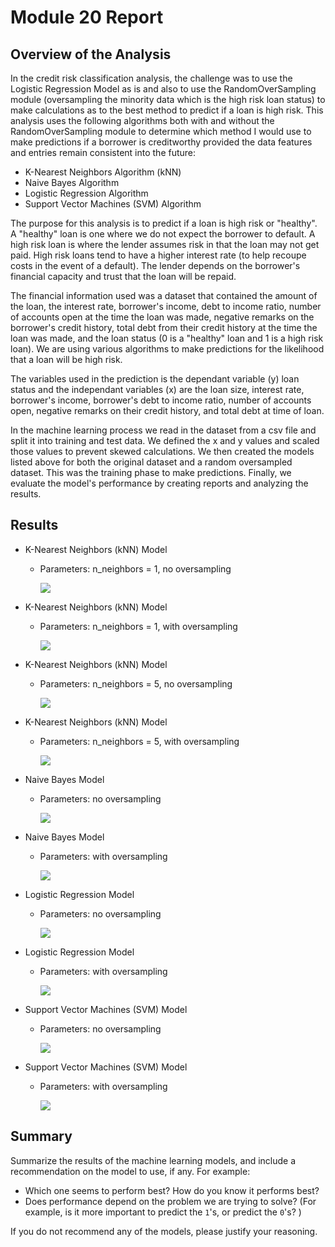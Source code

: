 # Module 20 Report

## Overview of the Analysis

In the credit risk classification analysis, the challenge was to use the Logistic Regression Model as is and also to use the RandomOverSampling module (oversampling the minority data which is the high risk loan status) to make calculations as to the best method to predict if a loan is high risk.  This analysis uses the following algorithms both with and without the RandomOverSampling module to determine which method I would use to make predictions if a borrower is creditworthy provided the data features and entries remain consistent into the future:
- K-Nearest Neighbors Algorithm (kNN)
- Naive Bayes Algorithm
- Logistic Regression Algorithm
- Support Vector Machines (SVM) Algorithm

The purpose for this analysis is to predict if a loan is high risk or "healthy". A "healthy" loan is one where we do not expect the borrower to default. A high risk loan is where the lender assumes risk in that the loan may not get paid. High risk loans tend to have a higher interest rate (to help recoupe costs in the event of a default). The lender depends on the borrower's financial capacity and trust that the loan will be repaid.

The financial information used was a dataset that contained the amount of the loan, the interest rate, borrower's income, debt to income ratio, number of accounts open at the time the loan was made, negative remarks on the borrower's credit history, total debt from their credit history at the time the loan was made, and the loan status (0 is a "healthy" loan and 1 is a high risk loan). We are using various algorithms to make predictions for the likelihood that a loan will be high risk.

The variables used in the prediction is the dependant variable (y) loan status and the independant variables (x) are the loan size, interest rate, borrower's income, borrower's debt to income ratio, number of accounts open, negative remarks on their credit history, and total debt at time of loan.

In the machine learning process we read in the dataset from a csv file and split it into training and test data. We defined the x and y values and scaled those values to prevent skewed calculations. We then created the models listed above for both the original dataset and a random oversampled dataset. This was the training phase to make predictions. Finally, we evaluate the model's performance by creating reports and analyzing the results.


## Results

* K-Nearest Neighbors (kNN) Model 
    - Parameters: n_neighbors = 1, no oversampling

      ![](https://github.com/mugsiemx/credit-risk-classification/blob/main/Credit_Risk/Images/kNN%20nn%201%20ros%20false.png)


* K-Nearest Neighbors (kNN) Model 
    - Parameters: n_neighbors = 1, with oversampling

      ![](https://github.com/mugsiemx/credit-risk-classification/blob/main/Credit_Risk/Images/kNN%20nn%201%20ros%20true.png)


* K-Nearest Neighbors (kNN) Model 
    - Parameters: n_neighbors = 5, no oversampling

      ![](https://github.com/mugsiemx/credit-risk-classification/blob/main/Credit_Risk/Images/kNN%20nn%205%20ros%20false.png)


* K-Nearest Neighbors (kNN) Model 
    - Parameters: n_neighbors = 5, with oversampling

      ![](https://github.com/mugsiemx/credit-risk-classification/blob/main/Credit_Risk/Images/kNN%20nn%205%20ros%20true.png)


*  Naive Bayes Model 
    - Parameters: no oversampling

      ![](https://github.com/mugsiemx/credit-risk-classification/blob/main/Credit_Risk/Images/naive%20bayes%20ros%20false.png)


*  Naive Bayes Model 
    - Parameters: with oversampling

      ![](https://github.com/mugsiemx/credit-risk-classification/blob/main/Credit_Risk/Images/naive%20bayes%20ros%20true.png)


*  Logistic Regression Model 
    - Parameters: no oversampling

      ![](https://github.com/mugsiemx/credit-risk-classification/blob/main/Credit_Risk/Images/lr%20ros%20false.png)


*  Logistic Regression Model 
    - Parameters: with oversampling

      ![](https://github.com/mugsiemx/credit-risk-classification/blob/main/Credit_Risk/Images/lr%20ros%20true.png)


*  Support Vector Machines (SVM) Model 
    - Parameters: no oversampling

      ![](https://github.com/mugsiemx/credit-risk-classification/blob/main/Credit_Risk/Images/svm%20ros%20false.png)


*  Support Vector Machines (SVM) Model 
    - Parameters: with oversampling

      ![](https://github.com/mugsiemx/credit-risk-classification/blob/main/Credit_Risk/Images/svm%20ros%20true.png)



## Summary

Summarize the results of the machine learning models, and include a recommendation on the model to use, if any. For example:
* Which one seems to perform best? How do you know it performs best?
* Does performance depend on the problem we are trying to solve? (For example, is it more important to predict the `1`'s, or predict the `0`'s? )

If you do not recommend any of the models, please justify your reasoning.
